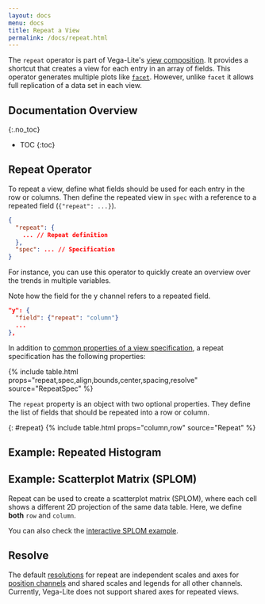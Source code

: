 ```yaml
---
layout: docs
menu: docs
title: Repeat a View
permalink: /docs/repeat.html
---
```


The `repeat` operator is part of Vega-Lite's [view composition](composition.html). It provides a shortcut that creates a view for each entry in an array of fields. This operator generates multiple plots like [`facet`](facet.html). However, unlike `facet` it allows full replication of a data set in each view.

## Documentation Overview

{:.no_toc}

<!-- prettier-ignore -->
- TOC
{:toc}

## Repeat Operator

To repeat a view, define what fields should be used for each entry in the row or columns. Then define the repeated view in `spec` with a reference to a repeated field (`{"repeat": ...}`).

```json
{
  "repeat": {
    ... // Repeat definition
  },
  "spec": ... // Specification
}
```

For instance, you can use this operator to quickly create an overview over the trends in multiple variables.

<span class="vl-example" data-name="repeat_line_weather"></span>

Note how the field for the y channel refers to a repeated field.

```json
"y": {
  "field": {"repeat": "column"}
  ...
},
```

In addition to [common properties of a view specification](spec.html#common), a repeat specification has the following properties:

{% include table.html props="repeat,spec,align,bounds,center,spacing,resolve" source="RepeatSpec" %}

The `repeat` property is an object with two optional properties. They define the list of fields that should be repeated into a row or column.

{: #repeat} {% include table.html props="column,row" source="Repeat" %}

## Example: Repeated Histogram

<span class="vl-example" data-name="repeat_histogram"></span>

## Example: Scatterplot Matrix (SPLOM)

Repeat can be used to create a scatterplot matrix (SPLOM), where each cell shows a different 2D projection of the same data table. Here, we define **both** `row` and `column`.

<span class="vl-example" data-name="repeat_splom_iris"></span>

You can also check the [interactive SPLOM example](https://vega.github.io/vega-lite/examples/interactive_splom.html).

## Resolve

The default [resolutions](resolve.html) for repeat are independent scales and axes for [position channels](encoding.html#position) and shared scales and legends for all other channels. Currently, Vega-Lite does not support shared axes for repeated views.
